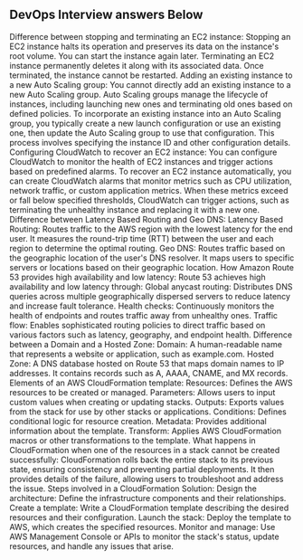 ## DevOps Interview answers Below  ##
Difference between stopping and terminating an EC2 instance:
Stopping an EC2 instance halts its operation and preserves its data on the instance's root volume. You can start the instance again later.
Terminating an EC2 instance permanently deletes it along with its associated data. Once terminated, the instance cannot be restarted.
Adding an existing instance to a new Auto Scaling group:
You cannot directly add an existing instance to a new Auto Scaling group. Auto Scaling groups manage the lifecycle of instances, including launching new ones and terminating old ones based on defined policies. To incorporate an existing instance into an Auto Scaling group, you typically create a new launch configuration or use an existing one, then update the Auto Scaling group to use that configuration. This process involves specifying the instance ID and other configuration details.
Configuring CloudWatch to recover an EC2 instance:
You can configure CloudWatch to monitor the health of EC2 instances and trigger actions based on predefined alarms. To recover an EC2 instance automatically, you can create CloudWatch alarms that monitor metrics such as CPU utilization, network traffic, or custom application metrics. When these metrics exceed or fall below specified thresholds, CloudWatch can trigger actions, such as terminating the unhealthy instance and replacing it with a new one.
Difference between Latency Based Routing and Geo DNS:
Latency Based Routing: Routes traffic to the AWS region with the lowest latency for the end user. It measures the round-trip time (RTT) between the user and each region to determine the optimal routing.
Geo DNS: Routes traffic based on the geographic location of the user's DNS resolver. It maps users to specific servers or locations based on their geographic location.
How Amazon Route 53 provides high availability and low latency:
Route 53 achieves high availability and low latency through:
Global anycast routing: Distributes DNS queries across multiple geographically dispersed servers to reduce latency and increase fault tolerance.
Health checks: Continuously monitors the health of endpoints and routes traffic away from unhealthy ones.
Traffic flow: Enables sophisticated routing policies to direct traffic based on various factors such as latency, geography, and endpoint health.
Difference between a Domain and a Hosted Zone:
Domain: A human-readable name that represents a website or application, such as example.com.
Hosted Zone: A DNS database hosted on Route 53 that maps domain names to IP addresses. It contains records such as A, AAAA, CNAME, and MX records.
Elements of an AWS CloudFormation template:
Resources: Defines the AWS resources to be created or managed.
Parameters: Allows users to input custom values when creating or updating stacks.
Outputs: Exports values from the stack for use by other stacks or applications.
Conditions: Defines conditional logic for resource creation.
Metadata: Provides additional information about the template.
Transform: Applies AWS CloudFormation macros or other transformations to the template.
What happens in CloudFormation when one of the resources in a stack cannot be created successfully:
CloudFormation rolls back the entire stack to its previous state, ensuring consistency and preventing partial deployments. It then provides details of the failure, allowing users to troubleshoot and address the issue.
Steps involved in a CloudFormation Solution:
Design the architecture: Define the infrastructure components and their relationships.
Create a template: Write a CloudFormation template describing the desired resources and their configuration.
Launch the stack: Deploy the template to AWS, which creates the specified resources.
Monitor and manage: Use AWS Management Console or APIs to monitor the stack's status, update resources, and handle any issues that arise.
